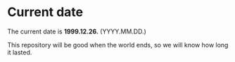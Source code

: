 # Current date

The current date is **1999.12.26.** (YYYY.MM.DD.)

This repository will be good when the world ends, so we will know how long it lasted.